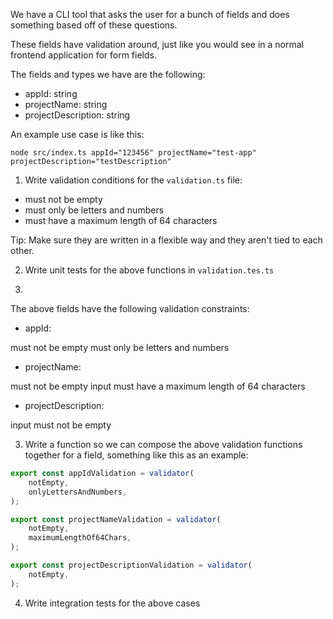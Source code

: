 
We have a CLI tool that asks the user for a bunch of fields and does something based off of these questions.

These fields have validation around, just like you would see in a normal frontend application for form fields.

The fields and types we have are the following:

- appId: string
- projectName: string
- projectDescription: string

An example use case is like this:

`node src/index.ts appId="123456" projectName="test-app" projectDescription="testDescription"`

1. Write validation conditions for the `validation.ts` file:

- must not be empty
- must only be letters and numbers
- must have a maximum length of 64 characters

Tip: Make sure they are written in a flexible way and they aren't tied to each other.

2. Write unit tests for the above functions in `validation.tes.ts`

3. 

The above fields have the following validation constraints:

- appId: 

must not be empty
must only be letters and numbers

- projectName:

must not be empty
input must have a maximum length of 64 characters

- projectDescription:

input must not be empty

3. Write a function so we can compose the above validation functions together for a field, something like this as an example:

```ts
export const appIdValidation = validator(
    notEmpty,
    onlyLettersAndNumbers,
);

export const projectNameValidation = validator(
    notEmpty,
    maximumLengthOf64Chars,
);

export const projectDescriptionValidation = validator(
    notEmpty,
);
```

4. Write integration tests for the above cases